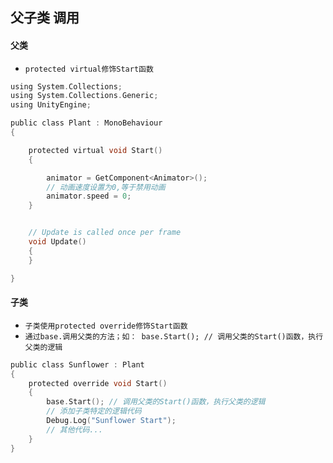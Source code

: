 ## 父子类 调用

#### 父类
* `protected virtual修饰Start函数`
```c
using System.Collections;
using System.Collections.Generic;
using UnityEngine;

public class Plant : MonoBehaviour
{

    protected virtual void Start()
    {

        animator = GetComponent<Animator>();
        // 动画速度设置为0,等于禁用动画
        animator.speed = 0;
    }


    // Update is called once per frame
    void Update()
    {
    }

}

```

#### 子类
* `子类使用protected override修饰Start函数`
* `通过base.调用父类的方法；如： base.Start(); // 调用父类的Start()函数，执行父类的逻辑`
```c
public class Sunflower : Plant
{
    protected override void Start()
    {
        base.Start(); // 调用父类的Start()函数，执行父类的逻辑
        // 添加子类特定的逻辑代码
        Debug.Log("Sunflower Start");
        // 其他代码...
    }
}
```

